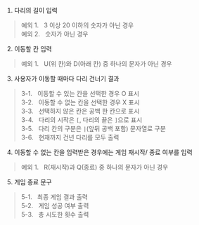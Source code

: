 1. 다리의 길이 입력
> 예외 1.  &nbsp; 3 이상 20 이하의 숫자가 아닌 경우 <br>
> 예외 2.  &nbsp; 숫자가 아닌 경우

2. 이동할 칸 입력
> 예외 1. &nbsp; U(위 칸)와 D(아래 칸) 중 하나의 문자가 아닌 경우
3. 사용자가 이동할 때마다 다리 건너기 결과
> 3-1. &nbsp; 이동할 수 있는 칸을 선택한 경우 O 표시 <br>
> 3-2. &nbsp; 이동할 수 없는 칸을 선택한 경우 X 표시 <br>
> 3-3. &nbsp; 선택하지 않은 칸은 공백 한 칸으로 표시 <br>
> 3-4. &nbsp; 다리의 시작은 `[`, 다리의 끝은 `]`으로 표시 <br>
> 3-5. &nbsp; 다리 칸의 구분은 ` | `(앞뒤 공백 포함) 문자열로 구분 <br>
> 3-6. &nbsp; 현재까지 건넌 다리를 모두 출력
4. 이동할 수 없는 칸을 입력받은 경우에는 게임 재시작/ 종료 여부를 입력
> 예외 1. &nbsp; R(재시작)과 Q(종료) 중 하나의 문자가 아닌 경우
5. 게임 종료 문구
> 5-1. &nbsp; 최종 게임 결과 출력 <br>
> 5-2. &nbsp; 게임 성공 여부 출력 <br>
> 5-3. &nbsp; 총 시도한 횟수 출력
   